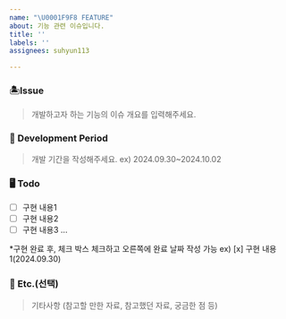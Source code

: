 ```yaml
---
name: "\U0001F9F8 FEATURE"
about: 기능 관련 이슈입니다.
title: ''
labels: ''
assignees: suhyun113

---
```


### 🏝️Issue
> 개발하고자 하는 기능의 이슈 개요를 입력해주세요.

### 📆 Development Period
> 개발 기간을 작성해주세요.
ex) 2024.09.30~2024.10.02

### 🖥️ Todo
- [ ] 구현 내용1
- [ ] 구현 내용2
- [ ] 구현 내용3 ...

*구현 완료 후, 체크 박스 체크하고 오른쪽에 완료 날짜 작성 가능
ex) [x] 구현 내용1(2024.09.30)

### 🧩 Etc.(선택)
 > 기타사항 (참고할 만한 자료, 참고했던 자료, 궁금한 점 등)
